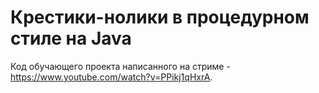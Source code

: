 # Крестики-нолики в процедурном стиле на Java

Код обучающего проекта написанного на стриме - https://www.youtube.com/watch?v=PPikj1qHxrA.
